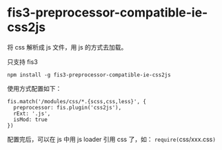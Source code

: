 fis3-preprocessor-compatible-ie-css2js
===============
将 css 解析成 js 文件，用 js 的方式去加载。

只支持 fis3

```
npm install -g fis3-preprocessor-compatible-ie-css2js
```

使用方式配置如下：

```
fis.match('/modules/css/*.{scss,css,less}', {
  preprocessor: fis.plugin('css2js'),
  rExt: '.js',
  isMod: true
})
```

配置完后，可以在 js 中用 js loader 引用 css 了，如： `require(`css/xxx.css`)` 
